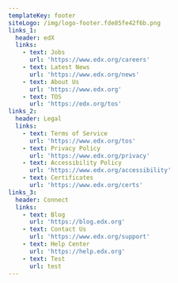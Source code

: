 ```yaml
---
templateKey: footer
siteLogo: /img/logo-footer.fde85fe42f6b.png
links_1:
  header: edX
  links:
    - text: Jobs
      url: 'https://www.edx.org/careers'
    - text: Latest News
      url: 'https://www.edx.org/news'
    - text: About Us
      url: 'https://www.edx.org'
    - text: TOS
      url: 'https://edx.org/tos'
links_2:
  header: Legal
  links:
    - text: Terms of Service
      url: 'https://www.edx.org/tos'
    - text: Privacy Policy
      url: 'https://www.edx.org/privacy'
    - text: Accessibility Policy
      url: 'https://www.edx.org/accessibility'
    - text: Certificates
      url: 'https://www.edx.org/certs'
links_3:
  header: Connect
  links:
    - text: Blog
      url: 'https://blog.edx.org'
    - text: Contact Us
      url: 'https://www.edx.org/support'
    - text: Help Center
      url: 'https://help.edx.org'
    - text: Test
      url: test
---
```


